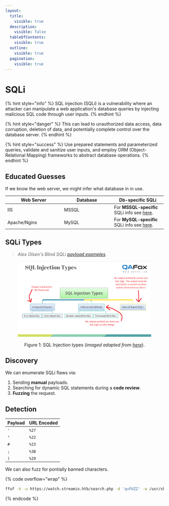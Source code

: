 ```yaml
---
layout:
  title:
    visible: true
  description:
    visible: false
  tableOfContents:
    visible: true
  outline:
    visible: true
  pagination:
    visible: true
---
```


# SQLi

{% hint style="info" %}
SQL injection (SQLi) is a vulnerability where an attacker can manipulate a web application's database queries by injecting malicious SQL code through user inputs.
{% endhint %}

{% hint style="danger" %}
This can lead to unauthorized data access, data corruption, deletion of data, and potentially complete control over the database server.
{% endhint %}

{% hint style="success" %}
Use prepared statements and parameterized queries, validate and sanitize user inputs, and employ ORM (Object-Relational Mapping) frameworks to abstract database operations.
{% endhint %}

## Educated Guesses

If we know the web server, we might infer what database in in use.

<table><thead><tr><th width="166">Web Server</th><th width="145">Database</th><th>Db-specific SQLi</th></tr></thead><tbody><tr><td>IIS </td><td>MSSQL</td><td>For <strong>MSSQL-specific</strong> SQLi info see <a href="../../../../services/sql/mssql-1433.md#sqli">here</a>. </td></tr><tr><td>Apache/Nginx</td><td>MySQL </td><td>For <strong>MySQL-specific</strong> SQLi info see <a href="../../../../services/sql/mysql-3306.md#sqli">here</a>.</td></tr></tbody></table>

## SQLi Types

> _Alex Olsen's Blind SQLi_ [_payload examples_](https://www.db-fiddle.com/f/nLpyQDMd49iRygnY9H7CB8/5).

<div align="center">

<figure><img src="../../../../.gitbook/assets/sqli_types.png" alt="" width="563"><figcaption><p>Figure 1: SQL Injection types (<em>imaged adapted from</em> <a href="https://www.qafox.com/sql-injection-types/"><em>here</em></a>).</p></figcaption></figure>

</div>

## Discovery

We can enumerate SQLi flaws via:

1. Sending **manual** payloads.
2. Searching for dynamic SQL statements during a **code review**.
3. **Fuzzing** the request.

## Detection

| Payload | URL Encoded |
| ------- | ----------- |
| `'`     | `%27`       |
| `"`     | `%22`       |
| `#`     | `%23`       |
| `;`     | `%3B`       |
| `)`     | `%29`       |

We can also fuzz for pontially banned characters.

{% code overflow="wrap" %}
```bash
ffuf -k -u https://watch.streamio.htb/search.php -d 'q=FUZZ' -w /usr/share/seclists/Fuzzing/special-chars.txt -c -ic -ac -H 'Content-Type: application/x-www-form-urlencoded'
```
{% endcode %}
